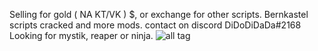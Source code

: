 
Selling for gold ( NA KT/VK ) $, or exchange for other scripts. Bernkastel scripts cracked and more mods. contact on discord DiDoDiDaDa#2168
Looking for mystik, reaper or ninja. 
![all tag](https://github.com/DiDoDiDaDa/Scripts/blob/master/scr.png?raw=true)
